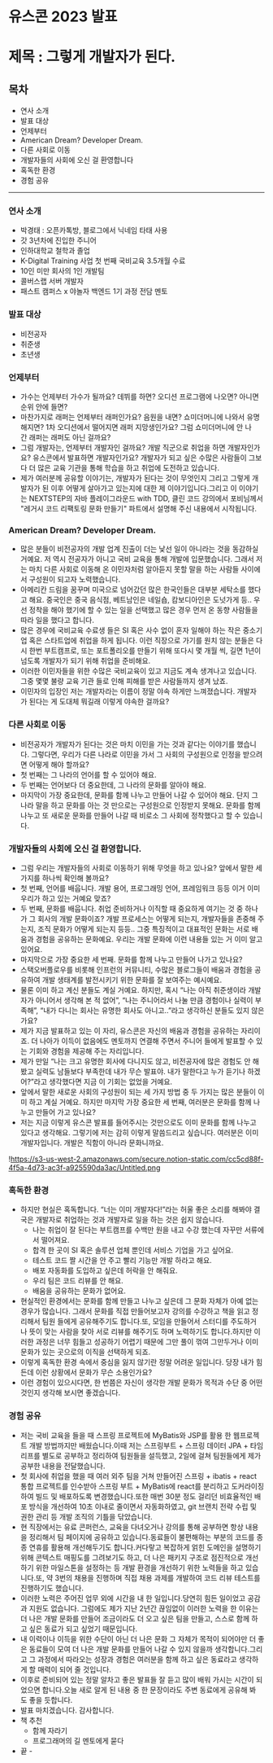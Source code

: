 # 유스콘 2023 발표

# 제목 : 그렇게 개발자가 된다.

## **목차**

- 연사 소개
- 발표 대상
- 언제부터
- American Dream? Developer Dream.
- 다른 사회로 이동
- 개발자들의 사회에 오신 걸 환영합니다
- 혹독한 환경
- 경험 공유

---

### 연사 소개

- 박경태 : 오픈카톡방, 블로그에서 닉네임 타태 사용
- 갓 3년차에 진입한 주니어
- 인하대학교 철학과 졸업
- K-Digital Training 사업 첫 번째 국비교육 3.5개월 수료
- 10인 미만 회사의 1인 개발팀
- 콜버스랩 서버 개발자
- 패스트 캠퍼스 x 야놀자 백엔드 1기 과정 전담 멘토

### 발표 대상

- 비전공자
- 취준생
- 초년생

### 언제부터

- 가수는 언제부터 가수가 될까요? 데뷔를 하면? 오디션 프로그램에 나오면? 아니면 순위 안에 들면?
- 마찬가지로 래퍼는 언제부터 래퍼인가요? 음원을 내면? 쇼미더머니에 나와서 유명해지면? 1차 오디션에서 떨어지면 래퍼 지망생인가요? 그럼 쇼미더머니에 안 나간 래퍼는 래퍼도 아닌 걸까요?
- 그럼 개발자는, 언제부터 개발자인 걸까요? 개발 직군으로 취업을 하면 개발자인가요? 유스콘에서 발표하면 개발자인가요? 개발자가 되고 싶은 수많은 사람들이 그보다 더 많은 교육 기관을 통해 학습을 하고 취업에 도전하고 있습니다.
- 제가 여러분께 공유할 이야기는, 개발자가 된다는 것이 무엇인지 그리고 그렇게 개발자가 된 이후 어떻게 살아가고 있는지에 대한 제 이야기입니다.그리고 이 이야기는 NEXTSTEP의 자바 플레이그라운드 with TDD, 클린 코드 강의에서 포비님께서 "레거시 코드 리팩토링 문화 만들기" 파트에서 설명해 주신 내용에서 시작됩니다.

### American Dream? Developer Dream.

- 많은 분들이 비전공자의 개발 업계 진출이 더는 낯선 일이 아니라는 것을 동감하실 거예요. 저 역시 전공자가 아니고 국비 교육을 통해 개발에 입문했습니다. 그래서 저는 마치 다른 사회로 이동해 온 이민자처럼 알아듣지 못할 말을 하는 사람들 사이에서 구성원이 되고자 노력했습니다.
- 아메리칸 드림을 꿈꾸며 미국으로 넘어갔던 많은 한국인들은 대부분 세탁소를 했다고 해요. 중국인은 중국 음식점, 베트남인은 네일숍, 캄보디아인은 도넛가게 등.. 우선 정착을 해야 했기에 할 수 있는 일을 선택했고 많은 경우 먼저 온 동향 사람들을 따라 일을 했다고 합니다.
- 많은 경우에 국비교육 수료생 들은 SI 혹은 사수 없이 혼자 일해야 하는 작은 중소기업 혹은 스타트업에 취업을 하게 됩니다. 이런 직장으로 가기를 원치 않는 분들은 다시 한번 부트캠프로, 또는 포트폴리오를 만들기 위해 또다시 몇 개월 씩, 길면 1년이 넘도록 개발자가 되기 위해 취업을 준비해요.
- 이러한 이민자들을 위한 수많은 국비교육이 있고 지금도 계속 생겨나고 있습니다. 그중 몇몇 불량 교육 기관 들로 인해 피해를 받은 사람들까지 생겨 났죠.
- 이민자의 입장인 저는 개발자라는 이름이 정말 야속 하게만 느껴졌습니다. 개발자가 된다는 게 도대체 뭐길래 이렇게 야속한 걸까요?

### 다른 사회로 이동

- 비전공자가 개발자가 된다는 것은 마치 이민을 가는 것과 같다는 이야기를 했습니다. 그렇다면, 우리가 다른 나라로 이민을 가서 그 사회의 구성원으로 인정을 받으려면 어떻게 해야 할까요?
- 첫 번째는 그 나라의 언어를 할 수 있어야 해요.
- 두 번째는 언어보다 더 중요한데, 그 나라의 문화를 알아야 해요.
- 마지막이 가장 중요한데, 문화를 함께 나누고 만들어 나갈 수 있어야 해요. 단지 그 나라 말을 하고 문화를 아는 것 만으로는 구성원으로 인정받지 못해요. 문화를 함께 나누고 또 새로운 문화를 만들어 나갈 때 비로소 그 사회에 정착했다고 할 수 있습니다.

### 개발자들의 사회에 오신 걸 환영합니다.

- 그럼 우리는 개발자들의 사회로 이동하기 위해 무엇을 하고 있나요? 앞에서 말한 세 가지를 하나씩 확인해 볼까요?
- 첫 번째, 언어를 배웁니다. 개발 용어, 프로그래밍 언어, 프레임워크 등등 이거 이미 우리가 하고 있는 거예요 맞죠?
- 두 번째, 문화를 배웁니다. 취업 준비하거나 이직할 때 중요하게 여기는 것 중 하나가 그 회사의 개발 문화이죠? 개발 프로세스는 어떻게 되는지, 개발자들을 존중해 주는지, 조직 문화가 어떻게 되는지 등등.. 그중 특징적이고 대표적인 문화는 서로 배움과 경험을 공유하는 문화예요. 우리는 개발 문화에 이런 내용들 있는 거 이미 알고 있어요.
- 마지막으로 가장 중요한 세 번째. 문화를 함께 나누고 만들어 나가고 있나요?
- 스택오버플로우를 비롯해 인프런의 커뮤니티, 수많은 블로그들이 배움과 경험을 공유하여 개발 생태계를 발전시키기 위한 문화를 잘 보여주는 예시예요.
- 물론 이미 하고 계신 분들도 계실 거예요. 하지만, 혹시 “나는 아직 취준생이라 개발자가 아니어서 생각해 본 적 없어”, “나는 주니어라서 나눌 만큼 경험이나 실력이 부족해”, “내가 다니는 회사는 유명한 회사도 아니고..”라고 생각하신 분들도 있지 않은가요?
- 제가 지금 발표하고 있는 이 자리, 유스콘은 자신의 배움과 경험을 공유하는 자리이죠. 더 나아가 이득이 없음에도 멘토까지 연결해 주면서 주니어 들에게 발표할 수 있는 기회와 경험을 제공해 주는 자리입니다.
- 제가 만일 “나는 크고 유명한 회사에 다니지도 않고, 비전공자에 많은 경험도 안 해봤고 실력도 남들보다 부족한데 내가 무슨 발표야. 내가 말한다고 누가 듣기나 하겠어?”라고 생각했다면 지금 이 기회는 없었을 거예요.
- 앞에서 말한 새로운 사회의 구성원이 되는 세 가지 방법 중 두 가지는 많은 분들이 이미 하고 계실 거예요. 하지만 마지막 가장 중요한 세 번째, 여러분은 문화를 함께 나누고 만들어 가고 있나요?
- 저는 지금 이렇게 유스콘 발표를 들어주시는 것만으로도 이미 문화를 함께 나누고 있다고 생각해요. 그렇기에 저는 감히 이렇게 말씀드리고 싶습니다. 여러분은 이미 개발자입니다. 개발은 직함이 아니라 문화니까요.

!https://s3-us-west-2.amazonaws.com/secure.notion-static.com/cc5cd88f-4f5a-4d73-ac3f-a925590da3ac/Untitled.png

### 혹독한 환경

- 하지만 현실은 혹독합니다. “너는 이미 개발자다!”라는 허울 좋은 소리를 해봐야 결국은 개발자로 취업하는 것과 개발자로 일을 하는 것은 쉽지 않습니다.
    - 나는 취업이 잘 된다는 부트캠프를 수백만 원을 내고 수강 했는데 자꾸만 서류에서 떨어져요.
    - 합격 한 곳이 SI 혹은 솔루션 업체 뿐인데 서비스 기업을 가고 싶어요.
    - 테스트 코드 짤 시간을 안 주고 빨리 기능만 개발 하라고 해요.
    - 배포 자동화를 도입하고 싶은데 허락을 안 해줘요.
    - 우리 팀은 코드 리뷰를 안 해요.
    - 배움을 공유하는 문화가 없어요.
- 현실적인 환경에서는 문화를 함께 만들고 나누고 싶은데 그 문화 자체가 아예 없는 경우가 많습니다. 그래서 문화를 직접 만들어보고자 강의를 수강하고 책을 읽고 정리해서 팀원 들에게 공유해주기도 합니다.또, 모임을 만들어서 스터디를 주도하거나 뜻이 맞는 사람을 찾아 서로 리뷰를 해주기도 하며 노력하기도 합니다.하지만 이러한 과정은 너무 힘들고 성공하기 어렵기 때문에 그만 풀이 꺾여 그만두거나 이미 문화가 있는 곳으로의 이직을 선택하게 되죠.
- 이렇게 혹독한 환경 속에서 중심을 잃지 않기란 정말 어려운 일입니다. 당장 내가 힘든데 이런 상황에서 문화가 무슨 소용인가요?
- 이런 경험이 있으시다면, 한 번쯤은 자신이 생각한 개발 문화가 목적과 수단 중 어떤 것인지 생각해 보시면 좋겠습니다.

### 경험 공유

- 저는 국비 교육을 들을 때 스프링 프로젝트에 MyBatis와 JSP를 활용 한 웹프로젝트 개발 방법까지만 배웠습니다.이때 저는 스프링부트 + 스프링 데이터 JPA + 타임리프를 별도로 공부하고 정리하여 팀원들을 설득했고, 2일에 걸쳐 팀원들에게 제가 공부한 내용을 전달했습니다.
- 첫 회사에 취업을 했을 때 여러 외주 팀을 거쳐 만들어진 스프링 + ibatis + react 통합 프로젝트를 인수받아 스프링 부트 + MyBatis에 react를 분리하고 도커라이징 하여 빌드 및 배포하도록 변경했습니다.또한 매번 30분 정도 걸리던 비효율적인 배포 방식을 개선하여 10초 이내로 줄이면서 자동화하였고, git 브랜치 전략 수립 및 권한 관리 등 개발 조직의 기틀을 닦았습니다.
- 현 직장에서는 유료 콘퍼런스, 교육을 다녀오거나 강의를 통해 공부하면 항상 내용을 정리해서 팀 페이지에 공유하고 있습니다.동료들이 불편해하는 부분의 코드를 종종 연휴를 활용해 개선해두기도 합니다.커다랗고 복잡하게 얽힌 도메인을 설명하기 위해 콘텍스트 매핑도를 그려보기도 하고, 더 나은 패키지 구조로 점진적으로 개선하기 위한 마일스톤을 설정하는 등 개발 환경을 개선하기 위한 노력들을 하고 있습니다.또, 약 3번의 채용을 진행하며 직접 채용 과제를 개발하여 코드 리뷰 테스트를 진행하기도 했습니다.
- 이러한 노력은 주어진 업무 외에 시간을 내 한 일입니다.당연히 힘든 일이었고 공감과 지원도 없습니다. 그럼에도 제가 지난 2년간 끊임없이 이러한 노력을 한 이유는 더 나은 개발 문화를 만들어 조금이라도 더 오고 싶은 팀을 만들고, 스스로 함께 하고 싶은 동료가 되고 싶었기 때문입니다.
- 내 이력이나 이득을 위한 수단이 아닌 더 나은 문화 그 자체가 목적이 되어야만 더 좋은 동료들이 모여 더 나은 개발 문화를 만들어 나갈 수 있지 않을까 생각합니다.그리고 그 과정에서 따라오는 성장과 경험은 여러분을 함께 하고 싶은 동료라고 생각하게 할 매력이 되어 줄 것입니다.
- 이후로 준비되어 있는 정말 알차고 좋은 발표들 잘 듣고 많이 배워 가시는 시간이 되었으면 합니다.오늘 새로 알게 된 내용 중 한 문장이라도 주변 동료에게 공유해 봐도 좋을 듯합니다.
- 발표 마치겠습니다. 감사합니다.
- 책 추천
    - 함께 자라기
    - 프로그래머의 길 멘토에게 묻다
- 끝 -
